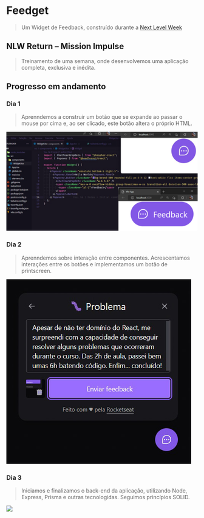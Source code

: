 # Feedget
> Um Widget de Feedback, construído durante a <a href="https://lp.rocketseat.com.br/nlw-return">Next Level Week</a>

## NLW Return – Mission Impulse
> Treinamento de uma semana, onde desenvolvemos uma aplicação completa, exclusiva e inédita.

## Progresso em andamento

### Dia 1
> <p>Aprenndemos a construir um botão que se expande ao passar o mouse por cima e, ao ser clicado, este botão altera o próprio HTML.</p>
<img src="https://raw.githubusercontent.com/Mata-L/Feedget/main/Captura%20de%20tela%202022-05-03%20005441.png" />

### Dia 2
> <p>Aprenndemos sobre interação entre componentes. Acrescentamos interações entre os botões e implementamos um botão de printscreen.</p>
<img src="https://github.com/Mata-L/Feedget/blob/main/Captura%20de%20tela%202022-05-04%20024506.jpg?raw=true" />

### Dia 3
> <p>Iniciamos e finalizamos o back-end da aplicação, utilizando Node, Express, Prisma e outras tecnologidas. Seguimos princípios SOLID.</p>
<img src="https://user-images.githubusercontent.com/24374140/166877615-6c3e120b-fcea-40f6-9e70-da43dbda9ff6.png" />

